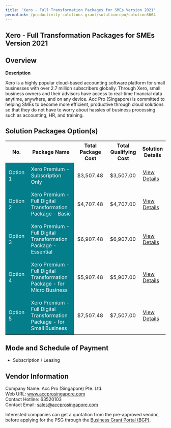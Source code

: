 ```yaml
---
title: 'Xero - Full Transformation Packages for SMEs Version 2021'
permalink: /productivity-solutions-grant/solutionrepo/solution3664
---
```


## Xero - Full Transformation Packages for SMEs Version 2021

## Overview

**Description**

Xero is a highly popular cloud-based accounting software platform for small businesses with over 2.7 million subscribers globally. Through Xero, small business owners and their advisors have access to real-time financial data anytime, anywhere, and on any device. Acc Pro (Singapore) is committed to helping SMEs to become more efficient, productive through cloud solutions so that they do not have to worry about hassles of business processing such as accounting, HR, and training.	

## Solution Packages Option(s)

<table>
<tr>
<th><b>No.</b></th>
<th><b>Package Name</b></th>
<th><b>Total Package Cost</b></th>
<th><b>Total Qualifying Cost</b></th>
<th><b>Solution Details</b></th>
</tr>
<tr>
<td style='padding: 10px; background-color: #037E8A; color: #FFFFFF;'>Option 1</td>
<td style='padding: 10px; background-color: #037E8A; color: #FFFFFF;'>Xero Premium - Subscription Only</td>
<td style='padding: 10px;'>$3,507.48</td>
<td style='padding: 10px;'>$3,507.00</td>
<td style='padding: 10px;'><a href='https://www.gobusiness.gov.sg/images/psg/Desensitised_AccPro_Annex3_CR_wef_10Nov22_Part_1.pdf' target='_blank'>View Details</a></td>
</tr>
<tr>
<td style='padding: 10px; background-color: #037E8A; color: #FFFFFF;'>Option 2</td>
<td style='padding: 10px; background-color: #037E8A; color: #FFFFFF;'>Xero Premium - Full Digital Transformation Package - Basic </td>
<td style='padding: 10px;'>$4,707.48</td>
<td style='padding: 10px;'>$4,707.00</td>
<td style='padding: 10px;'><a href='https://www.gobusiness.gov.sg/images/psg/Desensitised_AccPro_Annex3_CR_wef_10Nov22_Part_2.pdf' target='_blank'>View Details</a></td>
</tr>
<tr>
<td style='padding: 10px; background-color: #037E8A; color: #FFFFFF;'>Option 3</td>
<td style='padding: 10px; background-color: #037E8A; color: #FFFFFF;'>Xero Premium - Full Digital Transformation Package - Essential</td>
<td style='padding: 10px;'>$6,907.48</td>
<td style='padding: 10px;'>$6,907.00</td>
<td style='padding: 10px;'><a href='https://www.gobusiness.gov.sg/images/psg/Desensitised_AccPro_Annex3_CR_wef_10Nov22_Part_3.pdf' target='_blank'>View Details</a></td>
</tr>
<tr>
<td style='padding: 10px; background-color: #037E8A; color: #FFFFFF;'>Option 4</td>
<td style='padding: 10px; background-color: #037E8A; color: #FFFFFF;'>Xero Premium - Full Digital Transformation Package - for Micro Business</td>
<td style='padding: 10px;'>$5,907.48</td>
<td style='padding: 10px;'>$5,907.00</td>
<td style='padding: 10px;'><a href='https://www.gobusiness.gov.sg/images/psg/Desensitised_AccPro_Annex3_CR_wef_10Nov22_Part_4.pdf' target='_blank'>View Details</a></td>
</tr>
<tr>
<td style='padding: 10px; background-color: #037E8A; color: #FFFFFF;'>Option 5</td>
<td style='padding: 10px; background-color: #037E8A; color: #FFFFFF;'>Xero Premium - Full Digital Transformation Package - for Small Business</td>
<td style='padding: 10px;'>$7,507.48</td>
<td style='padding: 10px;'>$7,507.00</td>
<td style='padding: 10px;'><a href='https://www.gobusiness.gov.sg/images/psg/Desensitised_AccPro_Annex3_CR_wef_10Nov22_Part_5.pdf' target='_blank'>View Details</a></td>
</tr>
</table>

## Mode and Schedule of Payment

 - Subscription / Leasing

## Vendor Information

 Company Name: Acc Pro (Singapore) Pte. Ltd.<br>Web URL: www.accprosingapore.com <br>Contact Hotline: 63520103 <br>Contact Email: sales@accprosingapore.com <br>

Interested companies can get a quotation from the pre-approved vendor, before applying for the PSG through the <a href='https://www.businessgrants.gov.sg/' target='_blank' rel='noopener'>Business Grant Portal (BGP)</a>.

<script src="/jquery/resize-tables.js"></script>
